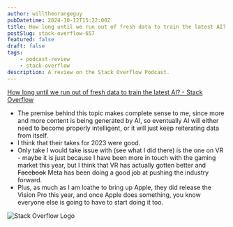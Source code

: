 ```yaml
---
author: willtheorangeguy
pubDatetime: 2024-10-12T15:22:00Z
title: How long until we run out of fresh data to train the latest AI? Podcast Review
postSlug: stack-overflow-657
featured: false
draft: false
tags:
    - podcast-review
    - stack-overflow
description: A review on the Stack Overflow Podcast.
---
```


[How long until we run out of fresh data to train the latest AI? - Stack Overflow](https://stackoverflow.blog/2024/01/05/gen-ai-data-synthetic-trends-crypto-vr-quantum-computing/)

- The premise behind this topic makes complete sense to me, since more and more content is being generated by AI, so eventually AI will either need to become properly intelligent, or it will just keep reiterating data from itself.
- I think that their takes for 2023 were good.
- Only take I would take issue with (see what I did there) is the one on VR - maybe it is just because I have been more in touch with the gaming market this year, but I think that VR has actually gotten better and ~~Facebook~~ Meta has been doing a good job at pushing the industry forward.
- Plus, as much as I am loathe to bring up Apple, they did release the Vision Pro this year, and once Apple does something, you know everyone else is going to have to start doing it too.

![Stack Overflow Logo](https://is1-ssl.mzstatic.com/image/thumb/Podcasts116/v4/6d/32/15/6d32155b-12ec-8d15-2f76-256e8e7f8dcf/mza_16949506039235574720.jpg/270x270bb.webp)
